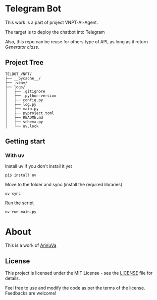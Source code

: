 # Telegram Bot
This work is a part of project VNPT-AI-Agent.

The target is to deploy the chatbot into Telegram

Also, this repo can be reuse for others type of API, as long as it return *Generator class*.

## Project Tree
```
TELBOT_VNPT/
├── __pycache__/
├── .venv/
├── logs/
│   ├── .gitignore
│   ├── .python-version
│   ├── config.py
│   ├── log.py
│   ├── main.py
│   ├── pyproject.toml
│   ├── README.md
│   ├── schema.py
│   └── uv.lock

```
## Getting start
### With uv
Install uv if you don't install it yet
```
pip install uv
```
Move to the folder and sync (install the required libraries)
```
uv sync
```
Run the script
```
uv run main.py
```

# About
This is a work of [AnVuVa](https://github.com/AnVuVa)

## License
This project is licensed under the MIT License - see the [LICENSE](LICENSE) file for details.

Feel free to use and modify the code as per the terms of the license. Feedbacks are welcome!